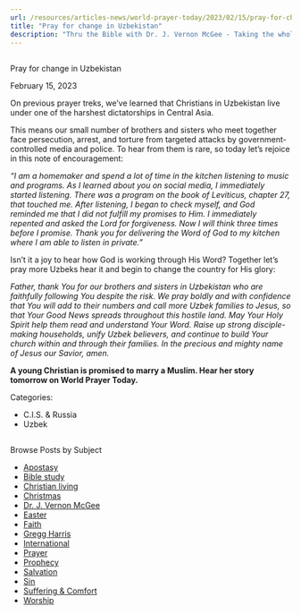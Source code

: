 ```yaml
---
url: /resources/articles-news/world-prayer-today/2023/02/15/pray-for-change-in-uzbekistan
title: "Pray for change in Uzbekistan"
description: "Thru the Bible with Dr. J. Vernon McGee - Taking the whole Word to the whole world"
---
```







## 
 Pray for change in Uzbekistan


February 15, 2023
![]()




On previous prayer treks, we’ve learned that Christians in Uzbekistan live under one of the harshest dictatorships in Central Asia.

This means our small number of brothers and sisters who meet together face persecution, arrest, and torture from targeted attacks by government-controlled media and police. To hear from them is rare, so today let’s rejoice in this note of encouragement:

*“I am a homemaker and spend a lot of time in the kitchen listening to music and programs. As I learned about you on social media, I immediately started listening. There was a program on the book of Leviticus, chapter 27, that touched me. After listening, I began to check myself, and God reminded me that I did not fulfill my promises to Him. I immediately repented and asked the Lord for forgiveness. Now I will think three times before I promise. Thank you for delivering the Word of God to my kitchen where I am able to listen in private.”*

Isn’t it a joy to hear how God is working through His Word? Together let’s pray more Uzbeks hear it and begin to change the country for His glory:

*Father, thank You for our brothers and sisters in Uzbekistan who are faithfully following You despite the risk. We pray boldly and with confidence that You will add to their numbers and call more Uzbek families to Jesus, so that Your Good News spreads throughout this hostile land. May Your Holy Spirit help them read and understand Your Word. Raise up strong disciple-making households, unify Uzbek believers, and continue to build Your church within and through their families. In the precious and mighty name of Jesus our Savior, amen.*

**A young Christian is promised to marry a Muslim. Hear her story tomorrow on World Prayer Today.**



Categories: 


* C.I.S. & Russia
* Uzbek









## 
 Browse Posts by Subject


* [Apostasy](/resources/articles-news/-in-tags/tags/Apostasy)
* [Bible study](/resources/articles-news/-in-tags/tags/Bible-study)
* [Christian living](/resources/articles-news/-in-tags/tags/Christian-living)
* [Christmas](/resources/articles-news/-in-tags/tags/Christmas)
* [Dr. J. Vernon McGee](/resources/articles-news/-in-tags/tags/Dr-J-Vernon-McGee)
* [Easter](/resources/articles-news/-in-tags/tags/easter)
* [Faith](/resources/articles-news/-in-tags/tags/Faith)
* [Gregg Harris](/resources/articles-news/-in-tags/tags/Gregg-Harris)
* [International](/resources/articles-news/-in-tags/tags/International)
* [Prayer](/resources/articles-news/-in-tags/tags/prayer)
* [Prophecy](/resources/articles-news/-in-tags/tags/Prophecy)
* [Salvation](/resources/articles-news/-in-tags/tags/Salvation)
* [Sin](/resources/articles-news/-in-tags/tags/sin)
* [Suffering & Comfort](/resources/articles-news/-in-tags/tags/Suffering-Comfort)
* [Worship](/resources/articles-news/-in-tags/tags/worship)







